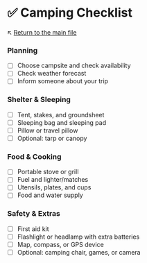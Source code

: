 # ✅ Camping Checklist

↖️ [Return to the main file](../README.md)

### Planning

- [ ] Choose campsite and check availability
- [ ] Check weather forecast
- [ ] Inform someone about your trip

### Shelter & Sleeping

- [ ] Tent, stakes, and groundsheet
- [ ] Sleeping bag and sleeping pad
- [ ] Pillow or travel pillow
- [ ] Optional: tarp or canopy

### Food & Cooking

- [ ] Portable stove or grill
- [ ] Fuel and lighter/matches
- [ ] Utensils, plates, and cups
- [ ] Food and water supply

### Safety & Extras

- [ ] First aid kit
- [ ] Flashlight or headlamp with extra batteries
- [ ] Map, compass, or GPS device
- [ ] Optional: camping chair, games, or camera
